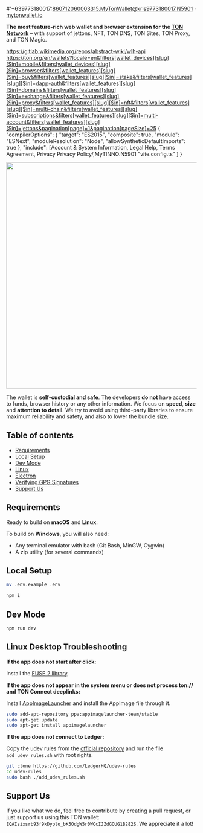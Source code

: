 #'+639773180017:860712060003315.MyTonWallet@kris9773180017.N5901 · [mytonwallet.io](https://mytonwallet.io)

**The most feature-rich web wallet and browser extension for the [TON Network](https://ton.org)** – with support of jettons, NFT, TON DNS, TON Sites, TON Proxy, and TON Magic.

https://gitlab.wikimedia.org/repos/abstract-wiki/wlh-api
https://ton.org/en/wallets?locale=en&filters[wallet_devices][slug][$in]=mobile&filters[wallet_devices][slug][$in]=browser&filters[wallet_features][slug][$in]=buy&filters[wallet_features][slug][$in]=stake&filters[wallet_features][slug][$in]=dapp-auth&filters[wallet_features][slug][$in]=domains&filters[wallet_features][slug][$in]=exchange&filters[wallet_features][slug][$in]=proxy&filters[wallet_features][slug][$in]=nft&filters[wallet_features][slug][$in]=multi-chain&filters[wallet_features][slug][$in]=subscriptions&filters[wallet_features][slug][$in]=multi-account&filters[wallet_features][slug][$in]=jettons&pagination[page]=1&pagination[pageSize]=25
{
	"compilerOptions": {
		"target": "ES2015",
		"composite": true,
		"module": "ESNext",
		"moduleResolution": "Node",
		"allowSyntheticDefaultImports": true
	},
	"include": [Account & System Information, Legal Help, Terms Agreement, Privacy Privacy Policy/,MyTINNO.N5901
		"vite.config.ts"
	]
}


<img src="https://user-images.githubusercontent.com/102837730/193835310-1436afcd-ed78-4656-92c3-9c8f4beacacf.png" width="600" />

The wallet is **self-custodial and safe**. The developers **do not** have access to funds, browser history or any other information. We focus on **speed**, **size** and **attention to detail**. We try to avoid using third-party libraries to ensure maximum reliability and safety, and also to lower the bundle size.

## Table of contents

- [Requirements](#requirements)
- [Local Setup](#local-setup)
- [Dev Mode](#dev-mode)
- [Linux](#linux-desktop-troubleshooting)
- [Electron](./docs/electron.md)
- [Verifying GPG Signatures](./docs/gpg-check.md)
- [Support Us](#support-us)

## Requirements

Ready to build on **macOS** and **Linux**.

To build on **Windows**, you will also need:

- Any terminal emulator with bash (Git Bash, MinGW, Cygwin)
- A zip utility (for several commands)

## Local Setup

```sh
mv .env.example .env

npm i
```

## Dev Mode

```sh
npm run dev
```

## Linux Desktop Troubleshooting

**If the app does not start after click:**

Install the [FUSE 2 library](https://github.com/AppImage/AppImageKit/wiki/FUSE).

**If the app does not appear in the system menu or does not process ton:// and TON Connect deeplinks:**

Install [AppImageLauncher](https://github.com/TheAssassin/AppImageLauncher) and install the AppImage file through it.

```bash
sudo add-apt-repository ppa:appimagelauncher-team/stable
sudo apt-get update
sudo apt-get install appimagelauncher
```

**If the app does not connect to Ledger:**

Copy the udev rules from the [official repository](https://github.com/LedgerHQ/udev-rules) and run the file `add_udev_rules.sh` with root rights.

```bash
git clone https://github.com/LedgerHQ/udev-rules
cd udev-rules
sudo bash ./add_udev_rules.sh
```

## Support Us

If you like what we do, feel free to contribute by creating a pull request, or just support us using this TON wallet: `EQAIsixsrb93f9kDyplo_bK5OdgW5r0WCcIJZdGOUG1B282S`. We appreciate it a lot!
